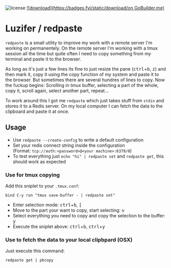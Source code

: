 ![license](https://badges.fyi/github/license/Luzifer/redpaste)
[![download](https://badges.fyi/static/download/on GoBuilder.me)](https://gobuilder.me/github.com/Luzifer/redpaste)

# Luzifer / redpaste

`redpaste` is a small utility to improve my work with a remote server I'm working on permanentely. On the remote server I'm working with a tmux session all the time but quite often I need to copy something from my terminal and paste it to the browser.

As long as it's just a few lines its fine to just resize the pane (<kbd>ctrl</kbd>+<kbd>b</kbd>, <kbd>z</kbd>) and then mark it, copy it using the copy function of my system and paste it to the browser. But sometimes there are several hundres of lines to copy. Now the fuckup begins: Scrolling in tmux buffer, selecting a part of the whole, copy it, scroll again, select another part, repeat...

To work around this I got me `redpaste` which just takes stuff from `stdin` and stores it to a Redis server. On my local computer I can fetch the data to the clipboard and paste it at once.

## Usage

- Use `redpaste --create-config` to write a default configuration
- Set your redis connect string inside the configuration  
(Format: `tcp://auth:<password>@<your machine>:6379/0`)
- To test everything just `echo "hi" | redpaste set` and `redpaste get`, this should work as expected

### Use for tmux copying

Add this sniplet to your `.tmux.conf`:

```
bind C-y run "tmux save-buffer - | redpaste set"
```

- Enter selection mode: <kbd>ctrl</kbd>+<kbd>b</kbd>, <kbd>[</kbd>
- Move to the part your want to copy, start selecting: <kbd>v</kbd>
- Select everything you need to copy and copy the selection to the buffer: <kbd>y</kbd>
- Execute the sniplet above: <kbd>ctrl</kbd>+<kbd>b</kbd>, <kbd>ctrl</kbd>+<kbd>y</kbd>

### Use to fetch the data to your local clipbpard (OSX)

Just execute this command:

```
redpaste get | pbcopy
```
